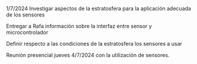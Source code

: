 1/7/2024
Investigar aspectos de la estratosfera para 
la aplicación adecuada de los sensores

Entregar a Rafa información sobre la interfaz
entre sensor y microcontrolador

Definir respecto a las condiciones de la estratosfera 
los sensores a usar

Reunión presencial jueves 4/7/2024 con 
la utilización de sensores.
